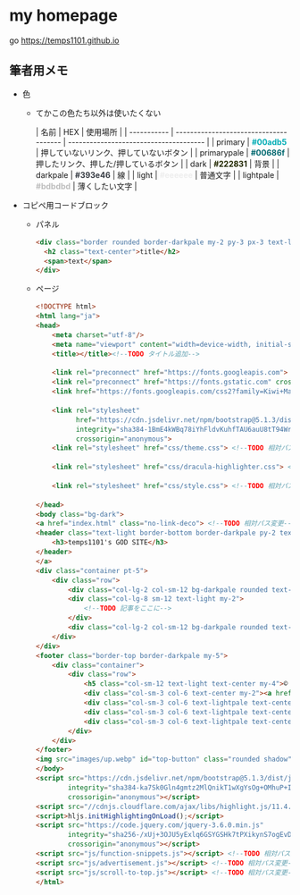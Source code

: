 # my homepage

go https://temps1101.github.io

## 筆者用メモ

- 色

    - てかこの色たち以外は使いたくない

      | 名前        | HEX                                    | 使用場所                               |
          | ----------- | -------------------------------------- | -------------------------------------- |
      | primary     | **<font color=#00adb5>#00adb5</font>** | 押していないリンク、押していないボタン |
      | primarypale | **<font color=#00686f>#00686f</font>** | 押したリンク、押した/押しているボタン  |
      | dark        | **<font color=#2228>#222831</font>**   | 背景                                   |
      | darkpale    | **<font color=#393e46>#393e46</font>** | 線                                     |
      | light       | **<font color=#eeeeee>#eeeeee</font>** | 普通文字                               |
      | lightpale   | **<font color=#bdbdbd>#bdbdbd</font>** | 薄くしたい文字                         |

- コピペ用コードブロック

    - パネル

      ```html
      <div class="border rounded border-darkpale my-2 py-3 px-3 text-light">
        <h2 class="text-center">title</h2>
        <span>text</span>
      </div>
      ```
    - ページ
      
      ```html
      <!DOCTYPE html>
      <html lang="ja">
      <head>
          <meta charset="utf-8"/>
          <meta name="viewport" content="width=device-width, initial-scale=1.0" />
          <title></title><!--TODO タイトル追加-->
      
          <link rel="preconnect" href="https://fonts.googleapis.com">
          <link rel="preconnect" href="https://fonts.gstatic.com" crossorigin>
          <link href="https://fonts.googleapis.com/css2?family=Kiwi+Maru:wght@500&display=swap" rel="stylesheet">
      
          <link rel="stylesheet"
                href="https://cdn.jsdelivr.net/npm/bootstrap@5.1.3/dist/css/bootstrap.min.css"
                integrity="sha384-1BmE4kWBq78iYhFldvKuhfTAU6auU8tT94WrHftjDbrCEXSU1oBoqyl2QvZ6jIW3"
                crossorigin="anonymous">
          <link rel="stylesheet" href="css/theme.css"> <!--TODO 相対パス変更-->
      
          <link rel="stylesheet" href="css/dracula-highlighter.css"> <!--TODO 相対パス変更-->
      
          <link rel="stylesheet" href="css/style.css"> <!--TODO 相対パス変更-->
      
      </head>
      <body class="bg-dark">
      <a href="index.html" class="no-link-deco"> <!--TODO 相対パス変更-->
      <header class="text-light border-bottom border-darkpale py-2 text-center">
          <h3>temps1101's GOD SITE</h3>
      </header>
      </a>
      <div class="container pt-5">
          <div class="row">
              <div class="col-lg-2 col-sm-12 bg-darkpale rounded text-center p-2 h-50 advertisement text-lightpale"></div>
              <div class="col-lg-8 sm-12 text-light my-2">
                  <!--TODO 記事をここに-->
              </div>
              <div class="col-lg-2 col-sm-12 bg-darkpale rounded text-center p-2 h-50 advertisement text-lightpale"></div>
          </div>
      </div>
      <footer class="border-top border-darkpale my-5">
          <div class="container">
              <div class="row">
                  <h5 class="col-sm-12 text-light text-center my-4">©︎ 2021-2022 temps1101</h5>
                  <div class="col-sm-3 col-6 text-center my-2"><a href="mailto:tsuru.temps1101@gmail.com" class="no-link-deco text-lightpale">mail</a></div>
                  <div class="col-sm-3 col-6 text-lightpale text-center my-2"><a href="https://twitter.com/t_emp_s110_1" class="no-link-deco text-lightpale">twitter</a></div>
                  <div class="col-sm-3 col-6 text-lightpale text-center my-2"><a href="https://github.com/temps1101" class="no-link-deco text-lightpale">github</a></div>
                  <div class="col-sm-3 col-6 text-lightpale text-center my-2"><a href="javascript:copyDiscordIDtoClipboard()" class="no-link-deco text-lightpale">discord</a></div>
              </div>
          </div>
      </footer>
      <img src="images/up.webp" id="top-button" class="rounded shadow"> <!--TODO 相対パス変更-->
      </body>
      <script src="https://cdn.jsdelivr.net/npm/bootstrap@5.1.3/dist/js/bootstrap.bundle.min.js"
              integrity="sha384-ka7Sk0Gln4gmtz2MlQnikT1wXgYsOg+OMhuP+IlRH9sENBO0LRn5q+8nbTov4+1p"
              crossorigin="anonymous"></script>
      <script src="//cdnjs.cloudflare.com/ajax/libs/highlight.js/11.4.0/highlight.min.js"></script>
      <script>hljs.initHighlightingOnLoad();</script>
      <script src="https://code.jquery.com/jquery-3.6.0.min.js"
              integrity="sha256-/xUj+3OJU5yExlq6GSYGSHk7tPXikynS7ogEvDej/m4="
              crossorigin="anonymous"></script>
      <script src="js/function-snippets.js"></script> <!--TODO 相対パス変更-->
      <script src="js/advertisement.js"></script> <!--TODO 相対パス変更-->
      <script src="js/scroll-to-top.js"></script> <!--TODO 相対パス変更-->
      </html>
      ```